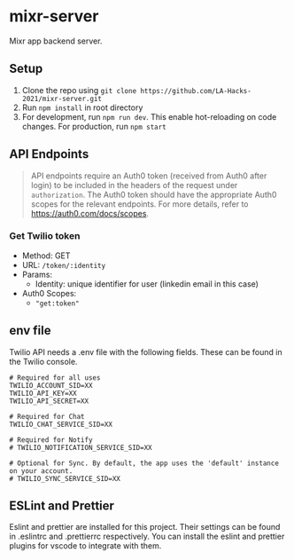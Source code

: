 # mixr-server

Mixr app backend server.

## Setup

1. Clone the repo using `git clone https://github.com/LA-Hacks-2021/mixr-server.git`
2. Run `npm install` in root directory
3. For development, run `npm run dev`. This enable hot-reloading on code changes. For production, run `npm start`

## API Endpoints

> API endpoints require an Auth0 token (received from Auth0 after login) to be included in the headers of the request under `authorization`. The Auth0 token should have the appropriate Auth0 scopes for the relevant endpoints. For more details, refer to <https://auth0.com/docs/scopes>.

### Get Twilio token

- Method: GET
- URL: `/token/:identity`
- Params:
  - Identity: unique identifier for user (linkedin email in this case)
- Auth0 Scopes:
  - `"get:token"`

## env file

Twilio API needs a .env file with the following fields. These can be found in the Twilio console.

```env
# Required for all uses
TWILIO_ACCOUNT_SID=XX
TWILIO_API_KEY=XX
TWILIO_API_SECRET=XX

# Required for Chat
TWILIO_CHAT_SERVICE_SID=XX

# Required for Notify
# TWILIO_NOTIFICATION_SERVICE_SID=XX

# Optional for Sync. By default, the app uses the 'default' instance on your account.
# TWILIO_SYNC_SERVICE_SID=XX
```

## ESLint and Prettier

Eslint and prettier are installed for this project. Their settings can be found in .eslintrc and .prettierrc respectively. You can install the eslint and prettier plugins for vscode to integrate with them.
